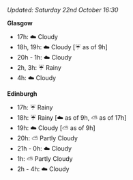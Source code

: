 *Updated: Saturday 22nd October 16:30*

**Glasgow**

* 17h: :cloud: Cloudy
* 18h, 19h: :cloud: Cloudy [:umbrella: as of 9h]
* 20h - 1h: :cloud: Cloudy
* 2h, 3h: :umbrella: Rainy
* 4h: :cloud: Cloudy

**Edinburgh**

* 17h: :umbrella: Rainy
* 18h: :umbrella: Rainy [:cloud: as of 9h, :partly_sunny: as of 17h]
* 19h: :cloud: Cloudy [:partly_sunny: as of 9h]
* 20h: :partly_sunny: Partly Cloudy
* 21h - 0h: :cloud: Cloudy
* 1h: :partly_sunny: Partly Cloudy
* 2h - 4h: :cloud: Cloudy
